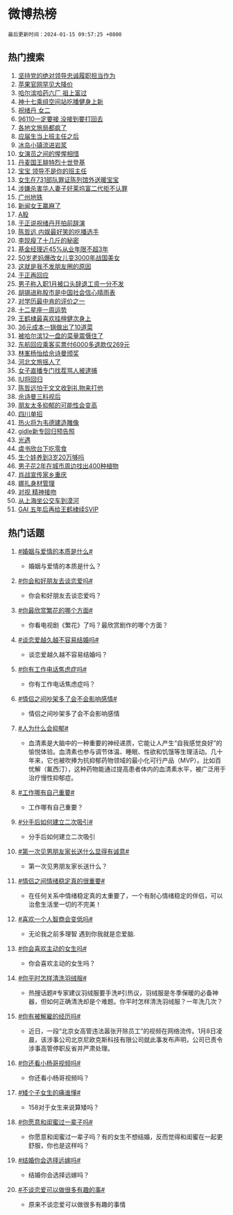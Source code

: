 # 微博热榜

`最后更新时间：2024-01-15 09:57:25 +0800`

## 热门搜索

1. [坚持党的绝对领导忠诚履职担当作为](https://m.weibo.cn/search?containerid=100103type%3D1%26t%3D10%26q%3D%23%E5%9D%9A%E6%8C%81%E5%85%9A%E7%9A%84%E7%BB%9D%E5%AF%B9%E9%A2%86%E5%AF%BC%E5%BF%A0%E8%AF%9A%E5%B1%A5%E8%81%8C%E6%8B%85%E5%BD%93%E4%BD%9C%E4%B8%BA%23&stream_entry_id=51&isnewpage=1&extparam=seat%3D1%26cate%3D10103%26q%3D%2523%25E5%259D%259A%25E6%258C%2581%25E5%2585%259A%25E7%259A%2584%25E7%25BB%259D%25E5%25AF%25B9%25E9%25A2%2586%25E5%25AF%25BC%25E5%25BF%25A0%25E8%25AF%259A%25E5%25B1%25A5%25E8%2581%258C%25E6%258B%2585%25E5%25BD%2593%25E4%25BD%259C%25E4%25B8%25BA%2523%26dgr%3D0%26pos%3D0%26filter_type%3Drealtimehot%26c_type%3D51%26stream_entry_id%3D51%26display_time%3D1705283844%26pre_seqid%3D1705283844051016310226)
1. [苹果官网罕见大降价](https://m.weibo.cn/search?containerid=100103type%3D1%26t%3D10%26q%3D%23%E8%8B%B9%E6%9E%9C%E5%AE%98%E7%BD%91%E7%BD%95%E8%A7%81%E5%A4%A7%E9%99%8D%E4%BB%B7%23&stream_entry_id=31&isnewpage=1&extparam=seat%3D1%26dgr%3D0%26stream_entry_id%3D31%26filter_type%3Drealtimehot%26c_type%3D31%26lcate%3D5001%26cate%3D5001%26q%3D%2523%25E8%258B%25B9%25E6%259E%259C%25E5%25AE%2598%25E7%25BD%2591%25E7%25BD%2595%25E8%25A7%2581%25E5%25A4%25A7%25E9%2599%258D%25E4%25BB%25B7%2523%26realpos%3D1%26pos%3D0%26flag%3D1%26band_rank%3D1%26display_time%3D1705283844%26pre_seqid%3D1705283844051016310226)
1. [哈尔滨哈药六厂 祖上富过](https://m.weibo.cn/search?containerid=100103type%3D1%26t%3D10%26q%3D%E5%93%88%E5%B0%94%E6%BB%A8%E5%93%88%E8%8D%AF%E5%85%AD%E5%8E%82+%E7%A5%96%E4%B8%8A%E5%AF%8C%E8%BF%87&stream_entry_id=31&isnewpage=1&extparam=seat%3D1%26dgr%3D0%26stream_entry_id%3D31%26filter_type%3Drealtimehot%26c_type%3D31%26lcate%3D5001%26cate%3D5001%26q%3D%25E5%2593%2588%25E5%25B0%2594%25E6%25BB%25A8%25E5%2593%2588%25E8%258D%25AF%25E5%2585%25AD%25E5%258E%2582%2520%25E7%25A5%2596%25E4%25B8%258A%25E5%25AF%258C%25E8%25BF%2587%26realpos%3D2%26pos%3D1%26flag%3D1%26band_rank%3D2%26display_time%3D1705283844%26pre_seqid%3D1705283844051016310226)
1. [神十七乘组空间站吃播健身上新](https://m.weibo.cn/search?containerid=100103type%3D1%26t%3D10%26q%3D%23%E7%A5%9E%E5%8D%81%E4%B8%83%E4%B9%98%E7%BB%84%E7%A9%BA%E9%97%B4%E7%AB%99%E5%90%83%E6%92%AD%E5%81%A5%E8%BA%AB%E4%B8%8A%E6%96%B0%23&stream_entry_id=31&isnewpage=1&extparam=seat%3D1%26dgr%3D0%26stream_entry_id%3D31%26filter_type%3Drealtimehot%26c_type%3D31%26lcate%3D5001%26cate%3D5001%26q%3D%2523%25E7%25A5%259E%25E5%258D%2581%25E4%25B8%2583%25E4%25B9%2598%25E7%25BB%2584%25E7%25A9%25BA%25E9%2597%25B4%25E7%25AB%2599%25E5%2590%2583%25E6%2592%25AD%25E5%2581%25A5%25E8%25BA%25AB%25E4%25B8%258A%25E6%2596%25B0%2523%26realpos%3D3%26pos%3D2%26flag%3D0%26band_rank%3D3%26display_time%3D1705283844%26pre_seqid%3D1705283844051016310226)
1. [祝绪丹 女二](https://m.weibo.cn/search?containerid=100103type%3D1%26t%3D10%26q%3D%E7%A5%9D%E7%BB%AA%E4%B8%B9+%E5%A5%B3%E4%BA%8C&stream_entry_id=31&isnewpage=1&extparam=seat%3D1%26dgr%3D0%26stream_entry_id%3D31%26filter_type%3Drealtimehot%26c_type%3D31%26lcate%3D5001%26cate%3D5001%26q%3D%25E7%25A5%259D%25E7%25BB%25AA%25E4%25B8%25B9%2520%25E5%25A5%25B3%25E4%25BA%258C%26realpos%3D4%26pos%3D3%26flag%3D2%26band_rank%3D4%26display_time%3D1705283844%26pre_seqid%3D1705283844051016310226)
1. [96110一定要接 没接到要打回去](https://m.weibo.cn/search?containerid=100103type%3D1%26t%3D10%26q%3D96110%E4%B8%80%E5%AE%9A%E8%A6%81%E6%8E%A5+%E6%B2%A1%E6%8E%A5%E5%88%B0%E8%A6%81%E6%89%93%E5%9B%9E%E5%8E%BB&stream_entry_id=31&isnewpage=1&extparam=seat%3D1%26dgr%3D0%26stream_entry_id%3D31%26filter_type%3Drealtimehot%26c_type%3D31%26lcate%3D5001%26cate%3D5001%26q%3D96110%25E4%25B8%2580%25E5%25AE%259A%25E8%25A6%2581%25E6%258E%25A5%2520%25E6%25B2%25A1%25E6%258E%25A5%25E5%2588%25B0%25E8%25A6%2581%25E6%2589%2593%25E5%259B%259E%25E5%258E%25BB%26realpos%3D5%26pos%3D4%26flag%3D2%26band_rank%3D5%26display_time%3D1705283844%26pre_seqid%3D1705283844051016310226)
1. [各地文旅局都疯了](https://m.weibo.cn/search?containerid=100103type%3D1%26t%3D10%26q%3D%E5%90%84%E5%9C%B0%E6%96%87%E6%97%85%E5%B1%80%E9%83%BD%E7%96%AF%E4%BA%86&stream_entry_id=31&isnewpage=1&extparam=seat%3D1%26dgr%3D0%26stream_entry_id%3D31%26filter_type%3Drealtimehot%26c_type%3D31%26lcate%3D5001%26cate%3D5001%26q%3D%25E5%2590%2584%25E5%259C%25B0%25E6%2596%2587%25E6%2597%2585%25E5%25B1%2580%25E9%2583%25BD%25E7%2596%25AF%25E4%25BA%2586%26realpos%3D6%26pos%3D5%26flag%3D16%26band_rank%3D6%26display_time%3D1705283844%26pre_seqid%3D1705283844051016310226)
1. [应届生当上班主任之后](https://m.weibo.cn/search?containerid=100103type%3D1%26t%3D10%26q%3D%23%E5%BA%94%E5%B1%8A%E7%94%9F%E5%BD%93%E4%B8%8A%E7%8F%AD%E4%B8%BB%E4%BB%BB%E4%B9%8B%E5%90%8E%23&stream_entry_id=31&isnewpage=1&extparam=seat%3D1%26dgr%3D0%26stream_entry_id%3D31%26filter_type%3Drealtimehot%26c_type%3D31%26lcate%3D5001%26cate%3D5001%26q%3D%2523%25E5%25BA%2594%25E5%25B1%258A%25E7%2594%259F%25E5%25BD%2593%25E4%25B8%258A%25E7%258F%25AD%25E4%25B8%25BB%25E4%25BB%25BB%25E4%25B9%258B%25E5%2590%258E%2523%26realpos%3D7%26pos%3D6%26flag%3D0%26band_rank%3D7%26display_time%3D1705283844%26pre_seqid%3D1705283844051016310226)
1. [冰岛小镇流进岩浆](https://m.weibo.cn/search?containerid=100103type%3D1%26t%3D10%26q%3D%23%E5%86%B0%E5%B2%9B%E5%B0%8F%E9%95%87%E6%B5%81%E8%BF%9B%E5%B2%A9%E6%B5%86%23&stream_entry_id=31&isnewpage=1&extparam=seat%3D1%26dgr%3D0%26stream_entry_id%3D31%26filter_type%3Drealtimehot%26c_type%3D31%26lcate%3D5001%26cate%3D5001%26q%3D%2523%25E5%2586%25B0%25E5%25B2%259B%25E5%25B0%258F%25E9%2595%2587%25E6%25B5%2581%25E8%25BF%259B%25E5%25B2%25A9%25E6%25B5%2586%2523%26realpos%3D8%26pos%3D7%26flag%3D0%26band_rank%3D8%26display_time%3D1705283844%26pre_seqid%3D1705283844051016310226)
1. [女演员之间的惺惺相惜](https://m.weibo.cn/search?containerid=100103type%3D1%26t%3D10%26q%3D%E5%A5%B3%E6%BC%94%E5%91%98%E4%B9%8B%E9%97%B4%E7%9A%84%E6%83%BA%E6%83%BA%E7%9B%B8%E6%83%9C&stream_entry_id=31&isnewpage=1&extparam=seat%3D1%26dgr%3D0%26stream_entry_id%3D31%26filter_type%3Drealtimehot%26c_type%3D31%26lcate%3D5001%26cate%3D5001%26q%3D%25E5%25A5%25B3%25E6%25BC%2594%25E5%2591%2598%25E4%25B9%258B%25E9%2597%25B4%25E7%259A%2584%25E6%2583%25BA%25E6%2583%25BA%25E7%259B%25B8%25E6%2583%259C%26realpos%3D9%26pos%3D8%26flag%3D1%26band_rank%3D9%26display_time%3D1705283844%26pre_seqid%3D1705283844051016310226)
1. [丹麦国王腓特烈十世登基](https://m.weibo.cn/search?containerid=100103type%3D1%26t%3D10%26q%3D%23%E4%B8%B9%E9%BA%A6%E5%9B%BD%E7%8E%8B%E8%85%93%E7%89%B9%E7%83%88%E5%8D%81%E4%B8%96%E7%99%BB%E5%9F%BA%23&stream_entry_id=31&isnewpage=1&extparam=seat%3D1%26dgr%3D0%26stream_entry_id%3D31%26filter_type%3Drealtimehot%26c_type%3D31%26lcate%3D5001%26cate%3D5001%26q%3D%2523%25E4%25B8%25B9%25E9%25BA%25A6%25E5%259B%25BD%25E7%258E%258B%25E8%2585%2593%25E7%2589%25B9%25E7%2583%2588%25E5%258D%2581%25E4%25B8%2596%25E7%2599%25BB%25E5%259F%25BA%2523%26realpos%3D10%26pos%3D9%26flag%3D1%26band_rank%3D10%26display_time%3D1705283844%26pre_seqid%3D1705283844051016310226)
1. [宝宝 领导不是你的班主任](https://m.weibo.cn/search?containerid=100103type%3D1%26t%3D10%26q%3D%E5%AE%9D%E5%AE%9D+%E9%A2%86%E5%AF%BC%E4%B8%8D%E6%98%AF%E4%BD%A0%E7%9A%84%E7%8F%AD%E4%B8%BB%E4%BB%BB&stream_entry_id=31&isnewpage=1&extparam=seat%3D1%26dgr%3D0%26stream_entry_id%3D31%26filter_type%3Drealtimehot%26c_type%3D31%26lcate%3D5001%26cate%3D5001%26q%3D%25E5%25AE%259D%25E5%25AE%259D%2520%25E9%25A2%2586%25E5%25AF%25BC%25E4%25B8%258D%25E6%2598%25AF%25E4%25BD%25A0%25E7%259A%2584%25E7%258F%25AD%25E4%25B8%25BB%25E4%25BB%25BB%26realpos%3D11%26pos%3D10%26flag%3D1%26band_rank%3D11%26display_time%3D1705283844%26pre_seqid%3D1705283844051016310226)
1. [女生在731部队罪证陈列馆外送暖宝宝](https://m.weibo.cn/search?containerid=100103type%3D1%26t%3D10%26q%3D%23%E5%A5%B3%E7%94%9F%E5%9C%A8731%E9%83%A8%E9%98%9F%E7%BD%AA%E8%AF%81%E9%99%88%E5%88%97%E9%A6%86%E5%A4%96%E9%80%81%E6%9A%96%E5%AE%9D%E5%AE%9D%23&stream_entry_id=31&isnewpage=1&extparam=seat%3D1%26dgr%3D0%26stream_entry_id%3D31%26filter_type%3Drealtimehot%26c_type%3D31%26lcate%3D5001%26cate%3D5001%26q%3D%2523%25E5%25A5%25B3%25E7%2594%259F%25E5%259C%25A8731%25E9%2583%25A8%25E9%2598%259F%25E7%25BD%25AA%25E8%25AF%2581%25E9%2599%2588%25E5%2588%2597%25E9%25A6%2586%25E5%25A4%2596%25E9%2580%2581%25E6%259A%2596%25E5%25AE%259D%25E5%25AE%259D%2523%26realpos%3D12%26pos%3D11%26flag%3D2%26band_rank%3D12%26display_time%3D1705283844%26pre_seqid%3D1705283844051016310226)
1. [涉嫌杀害华人妻子好莱坞富二代拒不认罪](https://m.weibo.cn/search?containerid=100103type%3D1%26t%3D10%26q%3D%23%E6%B6%89%E5%AB%8C%E6%9D%80%E5%AE%B3%E5%8D%8E%E4%BA%BA%E5%A6%BB%E5%AD%90%E5%A5%BD%E8%8E%B1%E5%9D%9E%E5%AF%8C%E4%BA%8C%E4%BB%A3%E6%8B%92%E4%B8%8D%E8%AE%A4%E7%BD%AA%23&stream_entry_id=31&isnewpage=1&extparam=seat%3D1%26dgr%3D0%26stream_entry_id%3D31%26filter_type%3Drealtimehot%26c_type%3D31%26lcate%3D5001%26cate%3D5001%26q%3D%2523%25E6%25B6%2589%25E5%25AB%258C%25E6%259D%2580%25E5%25AE%25B3%25E5%258D%258E%25E4%25BA%25BA%25E5%25A6%25BB%25E5%25AD%2590%25E5%25A5%25BD%25E8%258E%25B1%25E5%259D%259E%25E5%25AF%258C%25E4%25BA%258C%25E4%25BB%25A3%25E6%258B%2592%25E4%25B8%258D%25E8%25AE%25A4%25E7%25BD%25AA%2523%26realpos%3D13%26pos%3D12%26flag%3D2%26band_rank%3D13%26display_time%3D1705283844%26pre_seqid%3D1705283844051016310226)
1. [广州地铁](https://m.weibo.cn/search?containerid=100103type%3D1%26t%3D10%26q%3D%E5%B9%BF%E5%B7%9E%E5%9C%B0%E9%93%81&stream_entry_id=31&isnewpage=1&extparam=seat%3D1%26dgr%3D0%26stream_entry_id%3D31%26filter_type%3Drealtimehot%26c_type%3D31%26lcate%3D5001%26cate%3D5001%26q%3D%25E5%25B9%25BF%25E5%25B7%259E%25E5%259C%25B0%25E9%2593%2581%26realpos%3D14%26pos%3D13%26flag%3D1%26band_rank%3D14%26display_time%3D1705283844%26pre_seqid%3D1705283844051016310226)
1. [新闻女王赢麻了](https://m.weibo.cn/search?containerid=100103type%3D1%26t%3D10%26q%3D%23%E6%96%B0%E9%97%BB%E5%A5%B3%E7%8E%8B%E8%B5%A2%E9%BA%BB%E4%BA%86%23&stream_entry_id=31&isnewpage=1&extparam=seat%3D1%26dgr%3D0%26stream_entry_id%3D31%26filter_type%3Drealtimehot%26c_type%3D31%26lcate%3D5001%26cate%3D5001%26q%3D%2523%25E6%2596%25B0%25E9%2597%25BB%25E5%25A5%25B3%25E7%258E%258B%25E8%25B5%25A2%25E9%25BA%25BB%25E4%25BA%2586%2523%26realpos%3D15%26pos%3D14%26flag%3D0%26band_rank%3D15%26display_time%3D1705283844%26pre_seqid%3D1705283844051016310226)
1. [A股](https://m.weibo.cn/search?containerid=100103type%3D1%26t%3D10%26q%3DA%E8%82%A1&stream_entry_id=31&isnewpage=1&extparam=seat%3D1%26dgr%3D0%26stream_entry_id%3D31%26filter_type%3Drealtimehot%26c_type%3D31%26lcate%3D5001%26cate%3D5001%26q%3DA%25E8%2582%25A1%26realpos%3D16%26pos%3D15%26flag%3D1%26band_rank%3D16%26display_time%3D1705283844%26pre_seqid%3D1705283844051016310226)
1. [于正说祝绪丹开拍前辞演](https://m.weibo.cn/search?containerid=100103type%3D1%26t%3D10%26q%3D%E4%BA%8E%E6%AD%A3%E8%AF%B4%E7%A5%9D%E7%BB%AA%E4%B8%B9%E5%BC%80%E6%8B%8D%E5%89%8D%E8%BE%9E%E6%BC%94&stream_entry_id=31&isnewpage=1&extparam=seat%3D1%26dgr%3D0%26stream_entry_id%3D31%26filter_type%3Drealtimehot%26c_type%3D31%26lcate%3D5001%26cate%3D5001%26q%3D%25E4%25BA%258E%25E6%25AD%25A3%25E8%25AF%25B4%25E7%25A5%259D%25E7%25BB%25AA%25E4%25B8%25B9%25E5%25BC%2580%25E6%258B%258D%25E5%2589%258D%25E8%25BE%259E%25E6%25BC%2594%26realpos%3D17%26pos%3D16%26flag%3D0%26band_rank%3D17%26display_time%3D1705283844%26pre_seqid%3D1705283844051016310226)
1. [陈哲远 内娱最好笑的吃播选手](https://m.weibo.cn/search?containerid=100103type%3D1%26t%3D10%26q%3D%E9%99%88%E5%93%B2%E8%BF%9C+%E5%86%85%E5%A8%B1%E6%9C%80%E5%A5%BD%E7%AC%91%E7%9A%84%E5%90%83%E6%92%AD%E9%80%89%E6%89%8B&stream_entry_id=31&isnewpage=1&extparam=seat%3D1%26dgr%3D0%26stream_entry_id%3D31%26filter_type%3Drealtimehot%26c_type%3D31%26lcate%3D5001%26cate%3D5001%26q%3D%25E9%2599%2588%25E5%2593%25B2%25E8%25BF%259C%2520%25E5%2586%2585%25E5%25A8%25B1%25E6%259C%2580%25E5%25A5%25BD%25E7%25AC%2591%25E7%259A%2584%25E5%2590%2583%25E6%2592%25AD%25E9%2580%2589%25E6%2589%258B%26realpos%3D18%26pos%3D17%26flag%3D1%26band_rank%3D18%26display_time%3D1705283844%26pre_seqid%3D1705283844051016310226)
1. [李现瘦了十几斤的秘密](https://m.weibo.cn/search?containerid=100103type%3D1%26t%3D10%26q%3D%23%E6%9D%8E%E7%8E%B0%E7%98%A6%E4%BA%86%E5%8D%81%E5%87%A0%E6%96%A4%E7%9A%84%E7%A7%98%E5%AF%86%23&stream_entry_id=31&isnewpage=1&extparam=seat%3D1%26dgr%3D0%26stream_entry_id%3D31%26filter_type%3Drealtimehot%26c_type%3D31%26lcate%3D5001%26cate%3D5001%26q%3D%2523%25E6%259D%258E%25E7%258E%25B0%25E7%2598%25A6%25E4%25BA%2586%25E5%258D%2581%25E5%2587%25A0%25E6%2596%25A4%25E7%259A%2584%25E7%25A7%2598%25E5%25AF%2586%2523%26realpos%3D19%26pos%3D18%26flag%3D0%26band_rank%3D19%26display_time%3D1705283844%26pre_seqid%3D1705283844051016310226)
1. [基金经理近45%从业年限不超3年](https://m.weibo.cn/search?containerid=100103type%3D1%26t%3D10%26q%3D%23%E5%9F%BA%E9%87%91%E7%BB%8F%E7%90%86%E8%BF%9145%25%E4%BB%8E%E4%B8%9A%E5%B9%B4%E9%99%90%E4%B8%8D%E8%B6%853%E5%B9%B4%23&stream_entry_id=31&isnewpage=1&extparam=seat%3D1%26dgr%3D0%26stream_entry_id%3D31%26filter_type%3Drealtimehot%26c_type%3D31%26lcate%3D5001%26cate%3D5001%26q%3D%2523%25E5%259F%25BA%25E9%2587%2591%25E7%25BB%258F%25E7%2590%2586%25E8%25BF%259145%2525%25E4%25BB%258E%25E4%25B8%259A%25E5%25B9%25B4%25E9%2599%2590%25E4%25B8%258D%25E8%25B6%25853%25E5%25B9%25B4%2523%26realpos%3D20%26pos%3D19%26flag%3D1%26band_rank%3D20%26display_time%3D1705283844%26pre_seqid%3D1705283844051016310226)
1. [50岁老妈爆改女儿变3000年战国美女](https://m.weibo.cn/search?containerid=100103type%3D1%26t%3D10%26q%3D%2350%E5%B2%81%E8%80%81%E5%A6%88%E7%88%86%E6%94%B9%E5%A5%B3%E5%84%BF%E5%8F%983000%E5%B9%B4%E6%88%98%E5%9B%BD%E7%BE%8E%E5%A5%B3%23&stream_entry_id=31&isnewpage=1&extparam=seat%3D1%26dgr%3D0%26stream_entry_id%3D31%26filter_type%3Drealtimehot%26c_type%3D31%26lcate%3D5001%26cate%3D5001%26q%3D%252350%25E5%25B2%2581%25E8%2580%2581%25E5%25A6%2588%25E7%2588%2586%25E6%2594%25B9%25E5%25A5%25B3%25E5%2584%25BF%25E5%258F%25983000%25E5%25B9%25B4%25E6%2588%2598%25E5%259B%25BD%25E7%25BE%258E%25E5%25A5%25B3%2523%26realpos%3D21%26pos%3D20%26flag%3D1%26band_rank%3D21%26display_time%3D1705283844%26pre_seqid%3D1705283844051016310226)
1. [这就是我不发朋友圈的原因](https://m.weibo.cn/search?containerid=100103type%3D1%26t%3D10%26q%3D%E8%BF%99%E5%B0%B1%E6%98%AF%E6%88%91%E4%B8%8D%E5%8F%91%E6%9C%8B%E5%8F%8B%E5%9C%88%E7%9A%84%E5%8E%9F%E5%9B%A0&stream_entry_id=31&isnewpage=1&extparam=seat%3D1%26dgr%3D0%26stream_entry_id%3D31%26filter_type%3Drealtimehot%26c_type%3D31%26lcate%3D5001%26cate%3D5001%26q%3D%25E8%25BF%2599%25E5%25B0%25B1%25E6%2598%25AF%25E6%2588%2591%25E4%25B8%258D%25E5%258F%2591%25E6%259C%258B%25E5%258F%258B%25E5%259C%2588%25E7%259A%2584%25E5%258E%259F%25E5%259B%25A0%26realpos%3D22%26pos%3D21%26flag%3D0%26band_rank%3D22%26display_time%3D1705283844%26pre_seqid%3D1705283844051016310226)
1. [于正再回应](https://m.weibo.cn/search?containerid=100103type%3D1%26t%3D10%26q%3D%E4%BA%8E%E6%AD%A3%E5%86%8D%E5%9B%9E%E5%BA%94&stream_entry_id=31&isnewpage=1&extparam=seat%3D1%26dgr%3D0%26stream_entry_id%3D31%26filter_type%3Drealtimehot%26c_type%3D31%26lcate%3D5001%26cate%3D5001%26q%3D%25E4%25BA%258E%25E6%25AD%25A3%25E5%2586%258D%25E5%259B%259E%25E5%25BA%2594%26realpos%3D23%26pos%3D22%26flag%3D1%26band_rank%3D23%26display_time%3D1705283844%26pre_seqid%3D1705283844051016310226)
1. [男子称入职1月被口头辞退工资一分不发](https://m.weibo.cn/search?containerid=100103type%3D1%26t%3D10%26q%3D%23%E7%94%B7%E5%AD%90%E7%A7%B0%E5%85%A5%E8%81%8C1%E6%9C%88%E8%A2%AB%E5%8F%A3%E5%A4%B4%E8%BE%9E%E9%80%80%E5%B7%A5%E8%B5%84%E4%B8%80%E5%88%86%E4%B8%8D%E5%8F%91%23&stream_entry_id=31&isnewpage=1&extparam=seat%3D1%26dgr%3D0%26stream_entry_id%3D31%26filter_type%3Drealtimehot%26c_type%3D31%26lcate%3D5001%26cate%3D5001%26q%3D%2523%25E7%2594%25B7%25E5%25AD%2590%25E7%25A7%25B0%25E5%2585%25A5%25E8%2581%258C1%25E6%259C%2588%25E8%25A2%25AB%25E5%258F%25A3%25E5%25A4%25B4%25E8%25BE%259E%25E9%2580%2580%25E5%25B7%25A5%25E8%25B5%2584%25E4%25B8%2580%25E5%2588%2586%25E4%25B8%258D%25E5%258F%2591%2523%26realpos%3D24%26pos%3D23%26flag%3D1%26band_rank%3D24%26display_time%3D1705283844%26pre_seqid%3D1705283844051016310226)
1. [胡锡进称股市是中国社会信心晴雨表](https://m.weibo.cn/search?containerid=100103type%3D1%26t%3D10%26q%3D%23%E8%83%A1%E9%94%A1%E8%BF%9B%E7%A7%B0%E8%82%A1%E5%B8%82%E6%98%AF%E4%B8%AD%E5%9B%BD%E7%A4%BE%E4%BC%9A%E4%BF%A1%E5%BF%83%E6%99%B4%E9%9B%A8%E8%A1%A8%23&stream_entry_id=31&isnewpage=1&extparam=seat%3D1%26dgr%3D0%26stream_entry_id%3D31%26filter_type%3Drealtimehot%26c_type%3D31%26lcate%3D5001%26cate%3D5001%26q%3D%2523%25E8%2583%25A1%25E9%2594%25A1%25E8%25BF%259B%25E7%25A7%25B0%25E8%2582%25A1%25E5%25B8%2582%25E6%2598%25AF%25E4%25B8%25AD%25E5%259B%25BD%25E7%25A4%25BE%25E4%25BC%259A%25E4%25BF%25A1%25E5%25BF%2583%25E6%2599%25B4%25E9%259B%25A8%25E8%25A1%25A8%2523%26realpos%3D25%26pos%3D24%26flag%3D1%26band_rank%3D25%26display_time%3D1705283844%26pre_seqid%3D1705283844051016310226)
1. [对学历最中肯的评价之一](https://m.weibo.cn/search?containerid=100103type%3D1%26t%3D10%26q%3D%E5%AF%B9%E5%AD%A6%E5%8E%86%E6%9C%80%E4%B8%AD%E8%82%AF%E7%9A%84%E8%AF%84%E4%BB%B7%E4%B9%8B%E4%B8%80&stream_entry_id=31&isnewpage=1&extparam=seat%3D1%26dgr%3D0%26stream_entry_id%3D31%26filter_type%3Drealtimehot%26c_type%3D31%26lcate%3D5001%26cate%3D5001%26q%3D%25E5%25AF%25B9%25E5%25AD%25A6%25E5%258E%2586%25E6%259C%2580%25E4%25B8%25AD%25E8%2582%25AF%25E7%259A%2584%25E8%25AF%2584%25E4%25BB%25B7%25E4%25B9%258B%25E4%25B8%2580%26realpos%3D26%26pos%3D25%26flag%3D1%26band_rank%3D26%26display_time%3D1705283844%26pre_seqid%3D1705283844051016310226)
1. [十二星座一周运势](https://m.weibo.cn/search?containerid=100103type%3D1%26t%3D10%26q%3D%E5%8D%81%E4%BA%8C%E6%98%9F%E5%BA%A7%E4%B8%80%E5%91%A8%E8%BF%90%E5%8A%BF&stream_entry_id=31&isnewpage=1&extparam=seat%3D1%26dgr%3D0%26stream_entry_id%3D31%26filter_type%3Drealtimehot%26c_type%3D31%26lcate%3D5001%26cate%3D5001%26q%3D%25E5%258D%2581%25E4%25BA%258C%25E6%2598%259F%25E5%25BA%25A7%25E4%25B8%2580%25E5%2591%25A8%25E8%25BF%2590%25E5%258A%25BF%26realpos%3D27%26pos%3D26%26flag%3D1%26band_rank%3D27%26display_time%3D1705283844%26pre_seqid%3D1705283844051016310226)
1. [王鹤棣最喜欢挂檀健次身上](https://m.weibo.cn/search?containerid=100103type%3D1%26t%3D10%26q%3D%23%E7%8E%8B%E9%B9%A4%E6%A3%A3%E6%9C%80%E5%96%9C%E6%AC%A2%E6%8C%82%E6%AA%80%E5%81%A5%E6%AC%A1%E8%BA%AB%E4%B8%8A%23&stream_entry_id=31&isnewpage=1&extparam=seat%3D1%26dgr%3D0%26stream_entry_id%3D31%26filter_type%3Drealtimehot%26c_type%3D31%26lcate%3D5001%26cate%3D5001%26q%3D%2523%25E7%258E%258B%25E9%25B9%25A4%25E6%25A3%25A3%25E6%259C%2580%25E5%2596%259C%25E6%25AC%25A2%25E6%258C%2582%25E6%25AA%2580%25E5%2581%25A5%25E6%25AC%25A1%25E8%25BA%25AB%25E4%25B8%258A%2523%26realpos%3D28%26pos%3D27%26flag%3D0%26band_rank%3D28%26display_time%3D1705283844%26pre_seqid%3D1705283844051016310226)
1. [36元成本一锅做出了10道菜](https://m.weibo.cn/search?containerid=100103type%3D1%26t%3D10%26q%3D36%E5%85%83%E6%88%90%E6%9C%AC%E4%B8%80%E9%94%85%E5%81%9A%E5%87%BA%E4%BA%8610%E9%81%93%E8%8F%9C&stream_entry_id=31&isnewpage=1&extparam=seat%3D1%26dgr%3D0%26stream_entry_id%3D31%26filter_type%3Drealtimehot%26c_type%3D31%26lcate%3D5001%26cate%3D5001%26q%3D36%25E5%2585%2583%25E6%2588%2590%25E6%259C%25AC%25E4%25B8%2580%25E9%2594%2585%25E5%2581%259A%25E5%2587%25BA%25E4%25BA%258610%25E9%2581%2593%25E8%258F%259C%26realpos%3D29%26pos%3D28%26flag%3D0%26band_rank%3D29%26display_time%3D1705283844%26pre_seqid%3D1705283844051016310226)
1. [被哈尔滨12一盘的菜量震慑住了](https://m.weibo.cn/search?containerid=100103type%3D1%26t%3D10%26q%3D%23%E8%A2%AB%E5%93%88%E5%B0%94%E6%BB%A812%E4%B8%80%E7%9B%98%E7%9A%84%E8%8F%9C%E9%87%8F%E9%9C%87%E6%85%91%E4%BD%8F%E4%BA%86%23&stream_entry_id=31&isnewpage=1&extparam=seat%3D1%26dgr%3D0%26stream_entry_id%3D31%26filter_type%3Drealtimehot%26c_type%3D31%26lcate%3D5001%26cate%3D5001%26q%3D%2523%25E8%25A2%25AB%25E5%2593%2588%25E5%25B0%2594%25E6%25BB%25A812%25E4%25B8%2580%25E7%259B%2598%25E7%259A%2584%25E8%258F%259C%25E9%2587%258F%25E9%259C%2587%25E6%2585%2591%25E4%25BD%258F%25E4%25BA%2586%2523%26realpos%3D30%26pos%3D29%26flag%3D0%26band_rank%3D30%26display_time%3D1705283844%26pre_seqid%3D1705283844051016310226)
1. [东航回应乘客买票付6000多退款仅269元](https://m.weibo.cn/search?containerid=100103type%3D1%26t%3D10%26q%3D%23%E4%B8%9C%E8%88%AA%E5%9B%9E%E5%BA%94%E4%B9%98%E5%AE%A2%E4%B9%B0%E7%A5%A8%E4%BB%986000%E5%A4%9A%E9%80%80%E6%AC%BE%E4%BB%85269%E5%85%83%23&stream_entry_id=31&isnewpage=1&extparam=seat%3D1%26dgr%3D0%26stream_entry_id%3D31%26filter_type%3Drealtimehot%26c_type%3D31%26lcate%3D5001%26cate%3D5001%26q%3D%2523%25E4%25B8%259C%25E8%2588%25AA%25E5%259B%259E%25E5%25BA%2594%25E4%25B9%2598%25E5%25AE%25A2%25E4%25B9%25B0%25E7%25A5%25A8%25E4%25BB%25986000%25E5%25A4%259A%25E9%2580%2580%25E6%25AC%25BE%25E4%25BB%2585269%25E5%2585%2583%2523%26realpos%3D31%26pos%3D30%26flag%3D0%26band_rank%3D31%26display_time%3D1705283844%26pre_seqid%3D1705283844051016310226)
1. [林峯杨怡给佘诗曼颁奖](https://m.weibo.cn/search?containerid=100103type%3D1%26t%3D10%26q%3D%23%E6%9E%97%E5%B3%AF%E6%9D%A8%E6%80%A1%E7%BB%99%E4%BD%98%E8%AF%97%E6%9B%BC%E9%A2%81%E5%A5%96%23&stream_entry_id=31&isnewpage=1&extparam=seat%3D1%26dgr%3D0%26stream_entry_id%3D31%26filter_type%3Drealtimehot%26c_type%3D31%26lcate%3D5001%26cate%3D5001%26q%3D%2523%25E6%259E%2597%25E5%25B3%25AF%25E6%259D%25A8%25E6%2580%25A1%25E7%25BB%2599%25E4%25BD%2598%25E8%25AF%2597%25E6%259B%25BC%25E9%25A2%2581%25E5%25A5%2596%2523%26realpos%3D32%26pos%3D31%26flag%3D1%26band_rank%3D32%26display_time%3D1705283844%26pre_seqid%3D1705283844051016310226)
1. [河北文旅摇人了](https://m.weibo.cn/search?containerid=100103type%3D1%26t%3D10%26q%3D%23%E6%B2%B3%E5%8C%97%E6%96%87%E6%97%85%E6%91%87%E4%BA%BA%E4%BA%86%23&stream_entry_id=31&isnewpage=1&extparam=seat%3D1%26dgr%3D0%26stream_entry_id%3D31%26filter_type%3Drealtimehot%26c_type%3D31%26lcate%3D5001%26cate%3D5001%26q%3D%2523%25E6%25B2%25B3%25E5%258C%2597%25E6%2596%2587%25E6%2597%2585%25E6%2591%2587%25E4%25BA%25BA%25E4%25BA%2586%2523%26realpos%3D33%26pos%3D32%26flag%3D32768%26band_rank%3D33%26display_time%3D1705283844%26pre_seqid%3D1705283844051016310226)
1. [女子直播专门找茬骂人被逮捕](https://m.weibo.cn/search?containerid=100103type%3D1%26t%3D10%26q%3D%23%E5%A5%B3%E5%AD%90%E7%9B%B4%E6%92%AD%E4%B8%93%E9%97%A8%E6%89%BE%E8%8C%AC%E9%AA%82%E4%BA%BA%E8%A2%AB%E9%80%AE%E6%8D%95%23&stream_entry_id=31&isnewpage=1&extparam=seat%3D1%26dgr%3D0%26stream_entry_id%3D31%26filter_type%3Drealtimehot%26c_type%3D31%26lcate%3D5001%26cate%3D5001%26q%3D%2523%25E5%25A5%25B3%25E5%25AD%2590%25E7%259B%25B4%25E6%2592%25AD%25E4%25B8%2593%25E9%2597%25A8%25E6%2589%25BE%25E8%258C%25AC%25E9%25AA%2582%25E4%25BA%25BA%25E8%25A2%25AB%25E9%2580%25AE%25E6%258D%2595%2523%26realpos%3D34%26pos%3D33%26flag%3D1%26band_rank%3D34%26display_time%3D1705283844%26pre_seqid%3D1705283844051016310226)
1. [IU将回归](https://m.weibo.cn/search?containerid=100103type%3D1%26t%3D10%26q%3D%23IU%E5%B0%86%E5%9B%9E%E5%BD%92%23&stream_entry_id=31&isnewpage=1&extparam=seat%3D1%26dgr%3D0%26stream_entry_id%3D31%26filter_type%3Drealtimehot%26c_type%3D31%26lcate%3D5001%26cate%3D5001%26q%3D%2523IU%25E5%25B0%2586%25E5%259B%259E%25E5%25BD%2592%2523%26realpos%3D35%26pos%3D34%26flag%3D0%26band_rank%3D35%26display_time%3D1705283844%26pre_seqid%3D1705283844051016310226)
1. [陈哲远怕于文文收到礼物来打他](https://m.weibo.cn/search?containerid=100103type%3D1%26t%3D10%26q%3D%23%E9%99%88%E5%93%B2%E8%BF%9C%E6%80%95%E4%BA%8E%E6%96%87%E6%96%87%E6%94%B6%E5%88%B0%E7%A4%BC%E7%89%A9%E6%9D%A5%E6%89%93%E4%BB%96%23&stream_entry_id=31&isnewpage=1&extparam=seat%3D1%26dgr%3D0%26stream_entry_id%3D31%26filter_type%3Drealtimehot%26c_type%3D31%26lcate%3D5001%26cate%3D5001%26q%3D%2523%25E9%2599%2588%25E5%2593%25B2%25E8%25BF%259C%25E6%2580%2595%25E4%25BA%258E%25E6%2596%2587%25E6%2596%2587%25E6%2594%25B6%25E5%2588%25B0%25E7%25A4%25BC%25E7%2589%25A9%25E6%259D%25A5%25E6%2589%2593%25E4%25BB%2596%2523%26realpos%3D36%26pos%3D35%26flag%3D1%26band_rank%3D36%26display_time%3D1705283844%26pre_seqid%3D1705283844051016310226)
1. [佘诗曼三料视后](https://m.weibo.cn/search?containerid=100103type%3D1%26t%3D10%26q%3D%E4%BD%98%E8%AF%97%E6%9B%BC%E4%B8%89%E6%96%99%E8%A7%86%E5%90%8E&stream_entry_id=31&isnewpage=1&extparam=seat%3D1%26dgr%3D0%26stream_entry_id%3D31%26filter_type%3Drealtimehot%26c_type%3D31%26lcate%3D5001%26cate%3D5001%26q%3D%25E4%25BD%2598%25E8%25AF%2597%25E6%259B%25BC%25E4%25B8%2589%25E6%2596%2599%25E8%25A7%2586%25E5%2590%258E%26realpos%3D37%26pos%3D36%26flag%3D0%26band_rank%3D37%26display_time%3D1705283844%26pre_seqid%3D1705283844051016310226)
1. [朋友太多抑郁的可能性会变高](https://m.weibo.cn/search?containerid=100103type%3D1%26t%3D10%26q%3D%23%E6%9C%8B%E5%8F%8B%E5%A4%AA%E5%A4%9A%E6%8A%91%E9%83%81%E7%9A%84%E5%8F%AF%E8%83%BD%E6%80%A7%E4%BC%9A%E5%8F%98%E9%AB%98%23&stream_entry_id=31&isnewpage=1&extparam=seat%3D1%26dgr%3D0%26stream_entry_id%3D31%26filter_type%3Drealtimehot%26c_type%3D31%26lcate%3D5001%26cate%3D5001%26q%3D%2523%25E6%259C%258B%25E5%258F%258B%25E5%25A4%25AA%25E5%25A4%259A%25E6%258A%2591%25E9%2583%2581%25E7%259A%2584%25E5%258F%25AF%25E8%2583%25BD%25E6%2580%25A7%25E4%25BC%259A%25E5%258F%2598%25E9%25AB%2598%2523%26realpos%3D38%26pos%3D37%26flag%3D0%26band_rank%3D38%26display_time%3D1705283844%26pre_seqid%3D1705283844051016310226)
1. [四川单招](https://m.weibo.cn/search?containerid=100103type%3D1%26t%3D10%26q%3D%E5%9B%9B%E5%B7%9D%E5%8D%95%E6%8B%9B&stream_entry_id=31&isnewpage=1&extparam=seat%3D1%26dgr%3D0%26stream_entry_id%3D31%26filter_type%3Drealtimehot%26c_type%3D31%26lcate%3D5001%26cate%3D5001%26q%3D%25E5%259B%259B%25E5%25B7%259D%25E5%258D%2595%25E6%258B%259B%26realpos%3D39%26pos%3D38%26flag%3D1%26band_rank%3D39%26display_time%3D1705283844%26pre_seqid%3D1705283844051016310226)
1. [热火将为韦德建造雕像](https://m.weibo.cn/search?containerid=100103type%3D1%26t%3D10%26q%3D%23%E7%83%AD%E7%81%AB%E5%B0%86%E4%B8%BA%E9%9F%A6%E5%BE%B7%E5%BB%BA%E9%80%A0%E9%9B%95%E5%83%8F%23&stream_entry_id=31&isnewpage=1&extparam=seat%3D1%26dgr%3D0%26stream_entry_id%3D31%26filter_type%3Drealtimehot%26c_type%3D31%26lcate%3D5001%26cate%3D5001%26q%3D%2523%25E7%2583%25AD%25E7%2581%25AB%25E5%25B0%2586%25E4%25B8%25BA%25E9%259F%25A6%25E5%25BE%25B7%25E5%25BB%25BA%25E9%2580%25A0%25E9%259B%2595%25E5%2583%258F%2523%26realpos%3D40%26pos%3D39%26flag%3D1%26band_rank%3D40%26display_time%3D1705283844%26pre_seqid%3D1705283844051016310226)
1. [gidle新专回归预告照](https://m.weibo.cn/search?containerid=100103type%3D1%26t%3D10%26q%3Dgidle%E6%96%B0%E4%B8%93%E5%9B%9E%E5%BD%92%E9%A2%84%E5%91%8A%E7%85%A7&stream_entry_id=31&isnewpage=1&extparam=seat%3D1%26dgr%3D0%26stream_entry_id%3D31%26filter_type%3Drealtimehot%26c_type%3D31%26lcate%3D5001%26cate%3D5001%26q%3Dgidle%25E6%2596%25B0%25E4%25B8%2593%25E5%259B%259E%25E5%25BD%2592%25E9%25A2%2584%25E5%2591%258A%25E7%2585%25A7%26realpos%3D41%26pos%3D40%26flag%3D1%26band_rank%3D41%26display_time%3D1705283844%26pre_seqid%3D1705283844051016310226)
1. [光遇](https://m.weibo.cn/search?containerid=100103type%3D1%26t%3D10%26q%3D%E5%85%89%E9%81%87&stream_entry_id=31&isnewpage=1&extparam=seat%3D1%26dgr%3D0%26stream_entry_id%3D31%26filter_type%3Drealtimehot%26c_type%3D31%26lcate%3D5001%26cate%3D5001%26q%3D%25E5%2585%2589%25E9%2581%2587%26realpos%3D42%26pos%3D41%26flag%3D1%26band_rank%3D42%26display_time%3D1705283844%26pre_seqid%3D1705283844051016310226)
1. [虞书欣台下吃零食](https://m.weibo.cn/search?containerid=100103type%3D1%26t%3D10%26q%3D%23%E8%99%9E%E4%B9%A6%E6%AC%A3%E5%8F%B0%E4%B8%8B%E5%90%83%E9%9B%B6%E9%A3%9F%23&stream_entry_id=31&isnewpage=1&extparam=seat%3D1%26dgr%3D0%26stream_entry_id%3D31%26filter_type%3Drealtimehot%26c_type%3D31%26lcate%3D5001%26cate%3D5001%26q%3D%2523%25E8%2599%259E%25E4%25B9%25A6%25E6%25AC%25A3%25E5%258F%25B0%25E4%25B8%258B%25E5%2590%2583%25E9%259B%25B6%25E9%25A3%259F%2523%26realpos%3D43%26pos%3D42%26flag%3D1%26band_rank%3D43%26display_time%3D1705283844%26pre_seqid%3D1705283844051016310226)
1. [生个娃养到3岁20万够吗](https://m.weibo.cn/search?containerid=100103type%3D1%26t%3D10%26q%3D%23%E7%94%9F%E4%B8%AA%E5%A8%83%E5%85%BB%E5%88%B03%E5%B2%8120%E4%B8%87%E5%A4%9F%E5%90%97%23&stream_entry_id=31&isnewpage=1&extparam=seat%3D1%26dgr%3D0%26stream_entry_id%3D31%26filter_type%3Drealtimehot%26c_type%3D31%26lcate%3D5001%26cate%3D5001%26q%3D%2523%25E7%2594%259F%25E4%25B8%25AA%25E5%25A8%2583%25E5%2585%25BB%25E5%2588%25B03%25E5%25B2%258120%25E4%25B8%2587%25E5%25A4%259F%25E5%2590%2597%2523%26realpos%3D44%26pos%3D43%26flag%3D0%26band_rank%3D44%26display_time%3D1705283844%26pre_seqid%3D1705283844051016310226)
1. [男子花2年在城市周边找出400种植物](https://m.weibo.cn/search?containerid=100103type%3D1%26t%3D10%26q%3D%23%E7%94%B7%E5%AD%90%E8%8A%B12%E5%B9%B4%E5%9C%A8%E5%9F%8E%E5%B8%82%E5%91%A8%E8%BE%B9%E6%89%BE%E5%87%BA400%E7%A7%8D%E6%A4%8D%E7%89%A9%23&stream_entry_id=31&isnewpage=1&extparam=seat%3D1%26dgr%3D0%26stream_entry_id%3D31%26filter_type%3Drealtimehot%26c_type%3D31%26lcate%3D5001%26cate%3D5001%26q%3D%2523%25E7%2594%25B7%25E5%25AD%2590%25E8%258A%25B12%25E5%25B9%25B4%25E5%259C%25A8%25E5%259F%258E%25E5%25B8%2582%25E5%2591%25A8%25E8%25BE%25B9%25E6%2589%25BE%25E5%2587%25BA400%25E7%25A7%258D%25E6%25A4%258D%25E7%2589%25A9%2523%26realpos%3D45%26pos%3D44%26flag%3D1%26band_rank%3D45%26display_time%3D1705283844%26pre_seqid%3D1705283844051016310226)
1. [肖战宣传家乡重庆](https://m.weibo.cn/search?containerid=100103type%3D1%26t%3D10%26q%3D%23%E8%82%96%E6%88%98%E5%AE%A3%E4%BC%A0%E5%AE%B6%E4%B9%A1%E9%87%8D%E5%BA%86%23&stream_entry_id=31&isnewpage=1&extparam=seat%3D1%26dgr%3D0%26stream_entry_id%3D31%26filter_type%3Drealtimehot%26c_type%3D31%26lcate%3D5001%26cate%3D5001%26q%3D%2523%25E8%2582%2596%25E6%2588%2598%25E5%25AE%25A3%25E4%25BC%25A0%25E5%25AE%25B6%25E4%25B9%25A1%25E9%2587%258D%25E5%25BA%2586%2523%26realpos%3D46%26pos%3D45%26flag%3D0%26band_rank%3D46%26display_time%3D1705283844%26pre_seqid%3D1705283844051016310226)
1. [娜扎身材管理](https://m.weibo.cn/search?containerid=100103type%3D1%26t%3D10%26q%3D%23%E5%A8%9C%E6%89%8E%E8%BA%AB%E6%9D%90%E7%AE%A1%E7%90%86%23&stream_entry_id=31&isnewpage=1&extparam=seat%3D1%26dgr%3D0%26stream_entry_id%3D31%26filter_type%3Drealtimehot%26c_type%3D31%26lcate%3D5001%26cate%3D5001%26q%3D%2523%25E5%25A8%259C%25E6%2589%258E%25E8%25BA%25AB%25E6%259D%2590%25E7%25AE%25A1%25E7%2590%2586%2523%26realpos%3D47%26pos%3D46%26flag%3D0%26band_rank%3D47%26display_time%3D1705283844%26pre_seqid%3D1705283844051016310226)
1. [对视 精神接吻](https://m.weibo.cn/search?containerid=100103type%3D1%26t%3D10%26q%3D%E5%AF%B9%E8%A7%86+%E7%B2%BE%E7%A5%9E%E6%8E%A5%E5%90%BB&stream_entry_id=31&isnewpage=1&extparam=seat%3D1%26dgr%3D0%26stream_entry_id%3D31%26filter_type%3Drealtimehot%26c_type%3D31%26lcate%3D5001%26cate%3D5001%26q%3D%25E5%25AF%25B9%25E8%25A7%2586%2520%25E7%25B2%25BE%25E7%25A5%259E%25E6%258E%25A5%25E5%2590%25BB%26realpos%3D48%26pos%3D47%26flag%3D0%26band_rank%3D48%26display_time%3D1705283844%26pre_seqid%3D1705283844051016310226)
1. [从上海坐公交车到漠河](https://m.weibo.cn/search?containerid=100103type%3D1%26t%3D10%26q%3D%E4%BB%8E%E4%B8%8A%E6%B5%B7%E5%9D%90%E5%85%AC%E4%BA%A4%E8%BD%A6%E5%88%B0%E6%BC%A0%E6%B2%B3&stream_entry_id=31&isnewpage=1&extparam=seat%3D1%26dgr%3D0%26stream_entry_id%3D31%26filter_type%3Drealtimehot%26c_type%3D31%26lcate%3D5001%26cate%3D5001%26q%3D%25E4%25BB%258E%25E4%25B8%258A%25E6%25B5%25B7%25E5%259D%2590%25E5%2585%25AC%25E4%25BA%25A4%25E8%25BD%25A6%25E5%2588%25B0%25E6%25BC%25A0%25E6%25B2%25B3%26realpos%3D49%26pos%3D48%26flag%3D1%26band_rank%3D49%26display_time%3D1705283844%26pre_seqid%3D1705283844051016310226)
1. [GAI 五年后再给王鹤棣续SVIP](https://m.weibo.cn/search?containerid=100103type%3D1%26t%3D10%26q%3DGAI+%E4%BA%94%E5%B9%B4%E5%90%8E%E5%86%8D%E7%BB%99%E7%8E%8B%E9%B9%A4%E6%A3%A3%E7%BB%ADSVIP&stream_entry_id=31&isnewpage=1&extparam=seat%3D1%26dgr%3D0%26stream_entry_id%3D31%26filter_type%3Drealtimehot%26c_type%3D31%26lcate%3D5001%26cate%3D5001%26q%3DGAI%2520%25E4%25BA%2594%25E5%25B9%25B4%25E5%2590%258E%25E5%2586%258D%25E7%25BB%2599%25E7%258E%258B%25E9%25B9%25A4%25E6%25A3%25A3%25E7%25BB%25ADSVIP%26realpos%3D50%26pos%3D49%26flag%3D0%26band_rank%3D50%26display_time%3D1705283844%26pre_seqid%3D1705283844051016310226)

## 热门话题

1. [#婚姻与爱情的本质是什么#](https://m.weibo.cn/search?containerid=231522type%3D1%26t%3D10%26q%3D%23%E5%A9%9A%E5%A7%BB%E4%B8%8E%E7%88%B1%E6%83%85%E7%9A%84%E6%9C%AC%E8%B4%A8%E6%98%AF%E4%BB%80%E4%B9%88%23&stream_entry_id=128&isnewpage=1&extparam=seat%3D1%26cate%3D5004%26unitid%3D1704881162756%26pos%3D1-0-0%26dgr%3D0%26c_type%3D128%26lcate%3D5004%26display_time%3D1705283845%26pre_seqid%3D170528384509503275461)
    - 婚姻与爱情的本质是什么？

1. [#你会和好朋友去谈恋爱吗#](https://m.weibo.cn/search?containerid=231522type%3D1%26t%3D10%26q%3D%23%E4%BD%A0%E4%BC%9A%E5%92%8C%E5%A5%BD%E6%9C%8B%E5%8F%8B%E5%8E%BB%E8%B0%88%E6%81%8B%E7%88%B1%E5%90%97%23&stream_entry_id=128&isnewpage=1&extparam=seat%3D1%26cate%3D5004%26unitid%3D1704849959446%26pos%3D1-0-1%26dgr%3D0%26c_type%3D128%26lcate%3D5004%26display_time%3D1705283845%26pre_seqid%3D170528384509503275461)
    - 你会和好朋友去谈恋爱吗？

1. [#你最欣赏繁花的哪个方面#](https://m.weibo.cn/search?containerid=231522type%3D1%26t%3D10%26q%3D%23%E4%BD%A0%E6%9C%80%E6%AC%A3%E8%B5%8F%E7%B9%81%E8%8A%B1%E7%9A%84%E5%93%AA%E4%B8%AA%E6%96%B9%E9%9D%A2%23&stream_entry_id=128&isnewpage=1&extparam=seat%3D1%26cate%3D5004%26unitid%3D1704872158127%26pos%3D1-0-2%26dgr%3D0%26c_type%3D128%26lcate%3D5004%26display_time%3D1705283845%26pre_seqid%3D170528384509503275461)
    - 你看电视剧《繁花》了吗？最欣赏剧作的哪个方面？

1. [#谈恋爱越久越不容易结婚吗#](https://m.weibo.cn/search?containerid=231522type%3D1%26t%3D10%26q%3D%23%E8%B0%88%E6%81%8B%E7%88%B1%E8%B6%8A%E4%B9%85%E8%B6%8A%E4%B8%8D%E5%AE%B9%E6%98%93%E7%BB%93%E5%A9%9A%E5%90%97%23&stream_entry_id=128&isnewpage=1&extparam=seat%3D1%26cate%3D5004%26unitid%3D1704871559387%26pos%3D1-0-3%26dgr%3D0%26c_type%3D128%26lcate%3D5004%26display_time%3D1705283845%26pre_seqid%3D170528384509503275461)
    - 谈恋爱越久越不容易结婚吗？

1. [#你有工作电话焦虑症吗#](https://m.weibo.cn/search?containerid=231522type%3D1%26t%3D10%26q%3D%23%E4%BD%A0%E6%9C%89%E5%B7%A5%E4%BD%9C%E7%94%B5%E8%AF%9D%E7%84%A6%E8%99%91%E7%97%87%E5%90%97%23&stream_entry_id=128&isnewpage=1&extparam=seat%3D1%26cate%3D5004%26unitid%3D1704877884678%26pos%3D1-0-4%26dgr%3D0%26c_type%3D128%26lcate%3D5004%26display_time%3D1705283845%26pre_seqid%3D170528384509503275461)
    - 你有工作电话焦虑症吗？

1. [#情侣之间吵架多了会不会影响感情#](https://m.weibo.cn/search?containerid=231522type%3D1%26t%3D10%26q%3D%23%E6%83%85%E4%BE%A3%E4%B9%8B%E9%97%B4%E5%90%B5%E6%9E%B6%E5%A4%9A%E4%BA%86%E4%BC%9A%E4%B8%8D%E4%BC%9A%E5%BD%B1%E5%93%8D%E6%84%9F%E6%83%85%23&stream_entry_id=128&isnewpage=1&extparam=seat%3D1%26cate%3D5004%26unitid%3D1704792093809%26pos%3D1-0-5%26dgr%3D0%26c_type%3D128%26lcate%3D5004%26display_time%3D1705283845%26pre_seqid%3D170528384509503275461)
    - 情侣之间吵架多了会不会影响感情

1. [#人为什么会抑郁#](https://m.weibo.cn/search?containerid=231522type%3D1%26t%3D10%26q%3D%23%E4%BA%BA%E4%B8%BA%E4%BB%80%E4%B9%88%E4%BC%9A%E6%8A%91%E9%83%81%23&stream_entry_id=128&isnewpage=1&extparam=seat%3D1%26cate%3D5004%26unitid%3D1704881163792%26pos%3D1-0-6%26dgr%3D0%26c_type%3D128%26lcate%3D5004%26display_time%3D1705283845%26pre_seqid%3D170528384509503275461)
    - 血清素是大脑中的一种重要的神经递质，它能让人产生“自我感觉良好”的愉悦体验。血清素也参与调节体温、睡眠、性欲和饥饿等生理活动。几十年来，它也被吹捧为抗抑郁药物领域的最小化可行产品（MVP）。比如百忧解（氟西汀），这种药物能通过提高患者体内的血清素水平，被广泛用于治疗慢性抑郁症。

1. [#工作哪有自己重要#](https://m.weibo.cn/search?containerid=231522type%3D1%26t%3D10%26q%3D%23%E5%B7%A5%E4%BD%9C%E5%93%AA%E6%9C%89%E8%87%AA%E5%B7%B1%E9%87%8D%E8%A6%81%23&stream_entry_id=128&isnewpage=1&extparam=seat%3D1%26cate%3D5004%26unitid%3D1704949537973%26pos%3D1-0-7%26dgr%3D0%26c_type%3D128%26lcate%3D5004%26display_time%3D1705283845%26pre_seqid%3D170528384509503275461)
    - 工作哪有自己重要？

1. [#分手后如何建立二次吸引#](https://m.weibo.cn/search?containerid=231522type%3D1%26t%3D10%26q%3D%23%E5%88%86%E6%89%8B%E5%90%8E%E5%A6%82%E4%BD%95%E5%BB%BA%E7%AB%8B%E4%BA%8C%E6%AC%A1%E5%90%B8%E5%BC%95%23&stream_entry_id=128&isnewpage=1&extparam=seat%3D1%26cate%3D5004%26unitid%3D1704870666886%26pos%3D1-0-8%26dgr%3D0%26c_type%3D128%26lcate%3D5004%26display_time%3D1705283845%26pre_seqid%3D170528384509503275461)
    - 分手后如何建立二次吸引

1. [#第一次见男朋友家长送什么显得有诚意#](https://m.weibo.cn/search?containerid=231522type%3D1%26t%3D10%26q%3D%23%E7%AC%AC%E4%B8%80%E6%AC%A1%E8%A7%81%E7%94%B7%E6%9C%8B%E5%8F%8B%E5%AE%B6%E9%95%BF%E9%80%81%E4%BB%80%E4%B9%88%E6%98%BE%E5%BE%97%E6%9C%89%E8%AF%9A%E6%84%8F%23&stream_entry_id=128&isnewpage=1&extparam=seat%3D1%26cate%3D5004%26unitid%3D1704946836507%26pos%3D1-0-9%26dgr%3D0%26c_type%3D128%26lcate%3D5004%26display_time%3D1705283845%26pre_seqid%3D170528384509503275461)
    - 第一次见男朋友家长送什么？

1. [#情侣之间情绪稳定真的很重要#](https://m.weibo.cn/search?containerid=231522type%3D1%26t%3D10%26q%3D%23%E6%83%85%E4%BE%A3%E4%B9%8B%E9%97%B4%E6%83%85%E7%BB%AA%E7%A8%B3%E5%AE%9A%E7%9C%9F%E7%9A%84%E5%BE%88%E9%87%8D%E8%A6%81%23&stream_entry_id=128&isnewpage=1&extparam=seat%3D1%26cate%3D5004%26unitid%3D1704779493657%26pos%3D1-0-10%26dgr%3D0%26c_type%3D128%26lcate%3D5004%26display_time%3D1705283845%26pre_seqid%3D170528384509503275461)
    - 在任何关系中情绪稳定真的太重要了，一个有耐心情绪稳定的伴侣，可以治愈生活里一切的不完美！

1. [#喜欢一个人智商会变低吗#](https://m.weibo.cn/search?containerid=231522type%3D1%26t%3D10%26q%3D%23%E5%96%9C%E6%AC%A2%E4%B8%80%E4%B8%AA%E4%BA%BA%E6%99%BA%E5%95%86%E4%BC%9A%E5%8F%98%E4%BD%8E%E5%90%97%23&stream_entry_id=128&isnewpage=1&extparam=seat%3D1%26cate%3D5004%26unitid%3D1704783068038%26pos%3D1-0-11%26dgr%3D0%26c_type%3D128%26lcate%3D5004%26display_time%3D1705283845%26pre_seqid%3D170528384509503275461)
    - 无论我之前多理智  遇到你我就是恋爱脑.

1. [#你会喜欢主动的女生吗#](https://m.weibo.cn/search?containerid=231522type%3D1%26t%3D10%26q%3D%23%E4%BD%A0%E4%BC%9A%E5%96%9C%E6%AC%A2%E4%B8%BB%E5%8A%A8%E7%9A%84%E5%A5%B3%E7%94%9F%E5%90%97%23&stream_entry_id=128&isnewpage=1&extparam=seat%3D1%26cate%3D5004%26unitid%3D1704786077236%26pos%3D1-0-12%26dgr%3D0%26c_type%3D128%26lcate%3D5004%26display_time%3D1705283845%26pre_seqid%3D170528384509503275461)
    - 你会喜欢主动的女生吗？

1. [#你平时怎样清洗羽绒服#](https://m.weibo.cn/search?containerid=231522type%3D1%26t%3D10%26q%3D%23%E4%BD%A0%E5%B9%B3%E6%97%B6%E6%80%8E%E6%A0%B7%E6%B8%85%E6%B4%97%E7%BE%BD%E7%BB%92%E6%9C%8D%23&stream_entry_id=128&isnewpage=1&extparam=seat%3D1%26cate%3D5004%26unitid%3D1704789081364%26pos%3D1-0-13%26dgr%3D0%26c_type%3D128%26lcate%3D5004%26display_time%3D1705283845%26pre_seqid%3D170528384509503275461)
    - 热搜话题#专家建议羽绒服要手洗#引热议，羽绒服是冬季保暖的必备神器，但如何正确清洗却是个难题。你平时怎样清洗羽绒服？一年洗几次？

1. [#你有被解雇的经历吗#](https://m.weibo.cn/search?containerid=231522type%3D1%26t%3D10%26q%3D%23%E4%BD%A0%E6%9C%89%E8%A2%AB%E8%A7%A3%E9%9B%87%E7%9A%84%E7%BB%8F%E5%8E%86%E5%90%97%23&stream_entry_id=128&isnewpage=1&extparam=seat%3D1%26cate%3D5004%26unitid%3D1704794482090%26pos%3D1-0-14%26dgr%3D0%26c_type%3D128%26lcate%3D5004%26display_time%3D1705283845%26pre_seqid%3D170528384509503275461)
    - 近日，一段“北京女高管违法嚣张开除员工”的视频在网络流传。1月8日凌晨，该涉事公司北京尼欧克斯科技有限公司就此事发布声明，公司已责令涉事高管停职反省并严肃处理。

1. [#你还看小杨哥视频吗#](https://m.weibo.cn/search?containerid=231522type%3D1%26t%3D10%26q%3D%23%E4%BD%A0%E8%BF%98%E7%9C%8B%E5%B0%8F%E6%9D%A8%E5%93%A5%E8%A7%86%E9%A2%91%E5%90%97%23&stream_entry_id=128&isnewpage=1&extparam=seat%3D1%26cate%3D5004%26unitid%3D1704797193944%26pos%3D1-0-15%26dgr%3D0%26c_type%3D128%26lcate%3D5004%26display_time%3D1705283845%26pre_seqid%3D170528384509503275461)
    - 你还看小杨哥视频吗？

1. [#矮个子女生的痛谁懂#](https://m.weibo.cn/search?containerid=231522type%3D1%26t%3D10%26q%3D%23%E7%9F%AE%E4%B8%AA%E5%AD%90%E5%A5%B3%E7%94%9F%E7%9A%84%E7%97%9B%E8%B0%81%E6%87%82%23&stream_entry_id=128&isnewpage=1&extparam=seat%3D1%26cate%3D5004%26unitid%3D1704804675994%26pos%3D1-0-16%26dgr%3D0%26c_type%3D128%26lcate%3D5004%26display_time%3D1705283845%26pre_seqid%3D170528384509503275461)
    - 158对于女生来说算矮吗？

1. [#你愿意和闺蜜过一辈子吗#](https://m.weibo.cn/search?containerid=231522type%3D1%26t%3D10%26q%3D%23%E4%BD%A0%E6%84%BF%E6%84%8F%E5%92%8C%E9%97%BA%E8%9C%9C%E8%BF%87%E4%B8%80%E8%BE%88%E5%AD%90%E5%90%97%23&stream_entry_id=128&isnewpage=1&extparam=seat%3D1%26cate%3D5004%26unitid%3D1704875757520%26pos%3D1-0-17%26dgr%3D0%26c_type%3D128%26lcate%3D5004%26display_time%3D1705283845%26pre_seqid%3D170528384509503275461)
    - 你愿意和闺蜜过一辈子吗？有的女生不想结婚，反而觉得和闺蜜在一起更舒服，你也是这样吗？

1. [#结婚你会选择远嫁吗#](https://m.weibo.cn/search?containerid=231522type%3D1%26t%3D10%26q%3D%23%E7%BB%93%E5%A9%9A%E4%BD%A0%E4%BC%9A%E9%80%89%E6%8B%A9%E8%BF%9C%E5%AB%81%E5%90%97%23&stream_entry_id=128&isnewpage=1&extparam=seat%3D1%26cate%3D5004%26unitid%3D1704870361894%26pos%3D1-0-18%26dgr%3D0%26c_type%3D128%26lcate%3D5004%26display_time%3D1705283845%26pre_seqid%3D170528384509503275461)
    - 结婚你会选择远嫁吗？

1. [#不谈恋爱可以做很多有趣的事#](https://m.weibo.cn/search?containerid=231522type%3D1%26t%3D10%26q%3D%23%E4%B8%8D%E8%B0%88%E6%81%8B%E7%88%B1%E5%8F%AF%E4%BB%A5%E5%81%9A%E5%BE%88%E5%A4%9A%E6%9C%89%E8%B6%A3%E7%9A%84%E4%BA%8B%23&stream_entry_id=128&isnewpage=1&extparam=seat%3D1%26cate%3D5004%26unitid%3D1704865280259%26pos%3D1-0-19%26dgr%3D0%26c_type%3D128%26lcate%3D5004%26display_time%3D1705283845%26pre_seqid%3D170528384509503275461)
    - 原来不谈恋爱可以做很多有趣的事情


